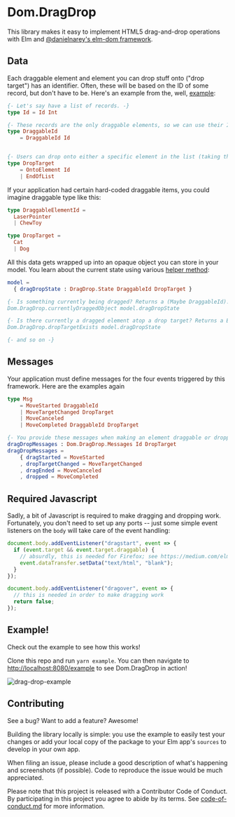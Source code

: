 # Dom.DragDrop

This library makes it easy to implement HTML5 drag-and-drop operations with Elm and
[@danielnarey's elm-dom framework](https://github.com/visotype/elm-dom/).

## Data

Each draggable element and element you can drop stuff onto ("drop target") has an identifier. Often, these will be based on  the ID of some record, but don't have to be. Here's an example from the, well, [example](https://github.com/arsduo/elm-ui-drag-drop/blob/master/example/MovableObjects.elm#L30):

```elm
{- Let's say have a list of records. -}
type Id = Id Int

{- These records are the only draggable elements, so we can use their IDs as the draggable identifier type. -}
type DraggableId
    = DraggableId Id


{- Users can drop onto either a specific element in the list (taking that spot) or move it to the end of the list. -}
type DropTarget
    = OntoElement Id
    | EndOfList
```

If your application had certain hard-coded draggable items, you could imagine draggable type like
this:

```elm
type DraggableElementId =
  LaserPointer
  | ChewToy

type DropTarget =
  Cat
  | Dog

```

All this data gets wrapped up into an opaque object you can store in your model. You learn about
the current state using various [helper method](https://github.com/arsduo/elm-ui-drag-drop/blob/master/src/Dom/DragDrop.elm):

```elm
model =
  { dragDropState : DragDrop.State DraggableId DropTarget }

{- Is something currently being dragged? Returns a (Maybe DraggableId). }
Dom.DragDrop.currentlyDraggedObject model.dragDropState

{- Is there currently a dragged element atop a drop target? Returns a Bool. -}
Dom.DragDrop.dropTargetExists model.dragDropState

{- and so on -}
```


## Messages

Your application must define messages for the four events triggered by this framework. Here are
the examples again

```elm
type Msg
    = MoveStarted DraggableId
    | MoveTargetChanged DropTarget
    | MoveCanceled
    | MoveCompleted DraggableId DropTarget

{- You provide these messages when making an element draggable or droppable -}
dragDropMessages : Dom.DragDrop.Messages Id DropTarget
dragDropMessages =
    { dragStarted = MoveStarted
    , dropTargetChanged = MoveTargetChanged
    , dragEnded = MoveCanceled
    , dropped = MoveCompleted
```

## Required Javascript

Sadly, a bit of Javascript is required to make dragging and dropping work. Fortunately, you don't
need to set up any ports -- just some simple event listeners on the `body` will take care of the
event handling:

```js
document.body.addEventListener("dragstart", event => {
  if (event.target && event.target.draggable) {
    // absurdly, this is needed for Firefox; see https://medium.com/elm-shorts/elm-drag-and-drop-game-630205556d2
    event.dataTransfer.setData("text/html", "blank");
  }
});

document.body.addEventListener("dragover", event => {
  // this is needed in order to make dragging work
  return false;
});
```

## Example!

Check out the example to see how this works!

Clone this repo and run `yarn example`. You can then navigate to [http://localhost:8080/example](http://localhost:8080/example) to see Dom.DragDrop in action!

![drag-drop-example](https://user-images.githubusercontent.com/48325/46571871-b2536800-c974-11e8-869e-349f658a8a55.gif)

## Contributing

See a bug? Want to add a feature? Awesome!

Building the library locally is simple: you use the example to easily test your changes or add your local copy of the package to your Elm app's `sources` to develop in your own app.

When filing an issue, please include a good description of what's happening and screenshots (if possible). Code to reproduce the issue would be much appreciated.

Please note that this project is released with a Contributor Code of Conduct. By participating in
this project you agree to abide by its terms. See
[code-of-conduct.md](https://github.com/arsduo/elm-ui-drag-drop/blob/master/code-of-conduct.md) for more information.


